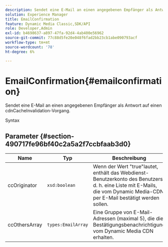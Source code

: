```yaml
---
description: Sendet eine E-Mail an einen angegebenen Empfänger als Antwort auf einen cdnCacheInvalidation-Vorgang.
solution: Experience Manager
title: EmailConfirmation
feature: Dynamic Media Classic,SDK/API
role: Developer,Admin
exl-id: b4698637-a897-47fa-92d4-4ab400e56962
source-git-commit: 77c88d5fe20e048f6fad2bb23cb1abe090793acf
workflow-type: tm+mt
source-wordcount: '78'
ht-degree: 6%

---
```


# EmailConfirmation{#emailconfirmation}

Sendet eine E-Mail an einen angegebenen Empfänger als Antwort auf einen cdnCacheInvalidation-Vorgang.

Syntax

## Parameter {#section-490717fe96bf40c2a5a2f7ccbfaab3d0}

| Name | Typ | Beschreibung |
|---|---|---|
| ccOriginator | `xsd:boolean` | Wenn der Wert &quot;true&quot;lautet, enthält das Webdienst-Benutzerkonto des Benutzers, d. h. eine Liste mit E-Mails, die vom Dynamic Media-CDN per E-Mail bestätigt werden sollen. |
| ccOthersArray | `types:EmailArray` | Eine Gruppe von E-Mail-Adressen (maximal 5), die die Bestätigungsbenachrichtigung vom Dynamic Media CDN erhalten. |
